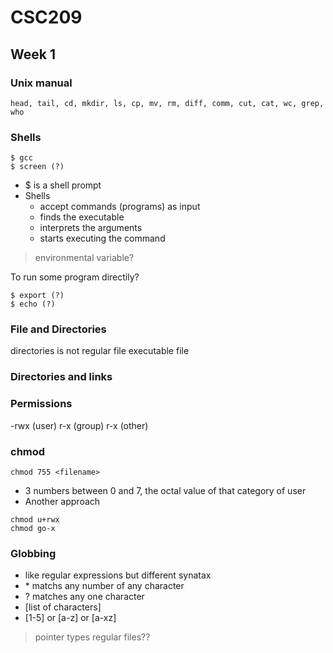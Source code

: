 # CSC209

## Week 1

### __Unix manual__

    head, tail, cd, mkdir, ls, cp, mv, rm, diff, comm, cut, cat, wc, grep, who

### __Shells__

    $ gcc
    $ screen (?)

* $ is a shell prompt
* Shells
  * accept commands (programs) as input
  * finds the executable
  * interprets the arguments
  * starts executing the command

> environmental variable?

To run some program directily?

    $ export (?)
    $ echo (?)

### __File and Directories__

directories is not regular file
executable file

### __Directories and links__

### __Permissions__

-rwx (user) r-x (group) r-x (other)

### __chmod__

    chmod 755 <filename>

* 3 numbers between 0 and 7, the octal value of that category of user
* Another approach

```
chmod u+rwx
chmod go-x
```

### __Globbing__

* like regular expressions but different synatax
* \* matchs any number of any character
* ? matches any one character
* [list of characters]
* [1-5] or [a-z] or [a-xz]

> pointer types regular files??
